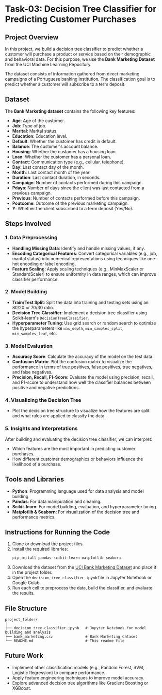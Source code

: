 # Task-03: Decision Tree Classifier for Predicting Customer Purchases

## Project Overview

In this project, we build a decision tree classifier to predict whether a customer will purchase a product or service based on their demographic and behavioral data. For this purpose, we use the **Bank Marketing Dataset** from the UCI Machine Learning Repository.

The dataset consists of information gathered from direct marketing campaigns of a Portuguese banking institution. The classification goal is to predict whether a customer will subscribe to a term deposit.

## Dataset

The **Bank Marketing dataset** contains the following key features:
- **Age**: Age of the customer.
- **Job**: Type of job.
- **Marital**: Marital status.
- **Education**: Education level.
- **Default**: Whether the customer has credit in default.
- **Balance**: The customer's account balance.
- **Housing**: Whether the customer has a housing loan.
- **Loan**: Whether the customer has a personal loan.
- **Contact**: Communication type (e.g., cellular, telephone).
- **Day**: Last contact day of the month.
- **Month**: Last contact month of the year.
- **Duration**: Last contact duration, in seconds.
- **Campaign**: Number of contacts performed during this campaign.
- **Pdays**: Number of days since the client was last contacted from a previous campaign.
- **Previous**: Number of contacts performed before this campaign.
- **Poutcome**: Outcome of the previous marketing campaign.
- **Y**: Whether the client subscribed to a term deposit (Yes/No).

## Steps Involved

### 1. Data Preprocessing
- **Handling Missing Data**: Identify and handle missing values, if any.
- **Encoding Categorical Features**: Convert categorical variables (e.g., job, marital status) into numerical representations using techniques like one-hot encoding or label encoding.
- **Feature Scaling**: Apply scaling techniques (e.g., MinMaxScaler or StandardScaler) to ensure uniformity in data ranges, which can improve classifier performance.
  
### 2. Model Building
- **Train/Test Split**: Split the data into training and testing sets using an 80/20 or 70/30 ratio.
- **Decision Tree Classifier**: Implement a decision tree classifier using Scikit-learn's `DecisionTreeClassifier`.
- **Hyperparameter Tuning**: Use grid search or random search to optimize the hyperparameters like `max_depth`, `min_samples_split`, `min_samples_leaf`, etc.

### 3. Model Evaluation
- **Accuracy Score**: Calculate the accuracy of the model on the test data.
- **Confusion Matrix**: Plot the confusion matrix to visualize the performance in terms of true positives, false positives, true negatives, and false negatives.
- **Precision, Recall, F1-Score**: Evaluate the model using precision, recall, and F1-score to understand how well the classifier balances between positive and negative predictions.
  
### 4. Visualizing the Decision Tree
- Plot the decision tree structure to visualize how the features are split and what rules are applied to classify the data.
  
### 5. Insights and Interpretations
After building and evaluating the decision tree classifier, we can interpret:
- Which features are the most important in predicting customer purchases.
- How different customer demographics or behaviors influence the likelihood of a purchase.
  
## Tools and Libraries
- **Python**: Programming language used for data analysis and model building.
- **Pandas**: For data manipulation and cleaning.
- **Scikit-learn**: For model building, evaluation, and hyperparameter tuning.
- **Matplotlib & Seaborn**: For visualization of the decision tree and performance metrics.

## Instructions for Running the Code
1. Clone or download the project files.
2. Install the required libraries:
   ```bash
   pip install pandas scikit-learn matplotlib seaborn
   ```
3. Download the dataset from the [UCI Bank Marketing Dataset](https://archive.ics.uci.edu/ml/datasets/bank+marketing) and place it in the project folder.
4. Open the `decision_tree_classifier.ipynb` file in Jupyter Notebook or Google Colab.
5. Run each cell to preprocess the data, build the classifier, and evaluate the results.

## File Structure
```
project_folder/
│
├── decision_tree_classifier.ipynb   # Jupyter Notebook for model building and analysis
├── bank_marketing.csv               # Bank Marketing dataset
└── README.md                        # This readme file
```

## Future Work
- Implement other classification models (e.g., Random Forest, SVM, Logistic Regression) to compare performance.
- Apply feature engineering techniques to improve model accuracy.
- Explore advanced decision tree algorithms like Gradient Boosting or XGBoost.
